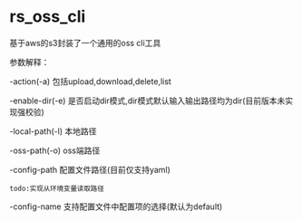 # rs_oss_cli
基于aws的s3封装了一个通用的oss cli工具

参数解释：

-action(-a) 包括upload,download,delete,list

-enable-dir(-e) 是否启动dir模式,dir模式默认输入输出路径均为dir(目前版本未实现强校验)

-local-path(-l) 本地路径

-oss-path(-o) oss端路径

-config-path 配置文件路径(目前仅支持yaml)

    todo:实现从环境变量读取路径

-config-name 支持配置文件中配置项的选择(默认为default)
